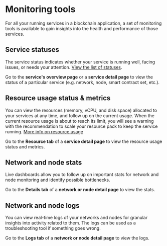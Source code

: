 # Monitoring tools

For all your running services in a blockchain application, a set of monitoring tools is available to gain insights into the health and performance of those services.

## Service statuses

The service status indicates whether your service is running well, facing issues, or needs your attention. [View the list of statuses](../reference/14_statuses.md).

Go to the **service's overview page** or a **service detail page** to view the status of a particular service (e.g. network, node, smart contract set, etc.).

## Resource usage status & metrics

You can view the resources (memory, vCPU, and disk space) allocated to your services at any time, and follow up on the current usage. When the current resource usage is about to reach its limit, you will see a warning with the recommendation to scale your resource pack to keep the service running. [More info on resource usage](15_resource-usage.md)

Go to the **Resource tab** of a **service detail page** to view the resource usage status and metrics.

## Network and node stats

Live dashboards allow you to follow up on important stats for network and node monitoring and identify possible bottlenecks.

Go to the **Details tab** of a **network or node detail page** to view the stats.

## Network and node logs

You can view real-time logs of your networks and nodes for granular insights into activity related to them. The logs can be used as a troubleshooting tool if something goes wrong.

Go to the **Logs tab** of a **network or node detail page** to view the logs.
